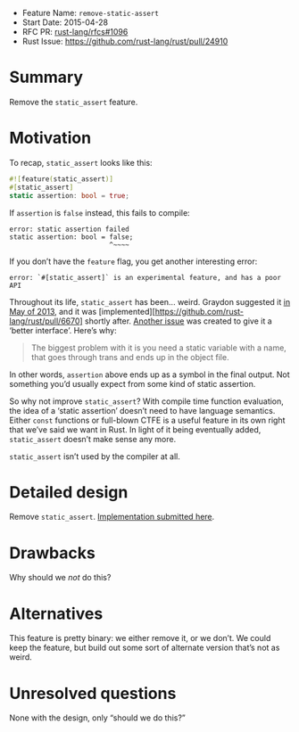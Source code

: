 - Feature Name: `remove-static-assert`
- Start Date: 2015-04-28        
- RFC PR: [rust-lang/rfcs#1096](https://github.com/rust-lang/rfcs/pull/1096)
- Rust Issue: https://github.com/rust-lang/rust/pull/24910

# Summary

Remove the `static_assert` feature.

# Motivation

To recap, `static_assert` looks like this:

```rust
#![feature(static_assert)]
#[static_assert]
static assertion: bool = true;
```

If `assertion` is `false` instead, this fails to compile:

```text
error: static assertion failed
static assertion: bool = false;
                         ^~~~~
```

If you don’t have the `feature` flag, you get another interesting error:

```text
error: `#[static_assert]` is an experimental feature, and has a poor API
```

Throughout its life, `static_assert` has been... weird. Graydon suggested it
[in May of 2013][suggest], and it was
[implemented][https://github.com/rust-lang/rust/pull/6670] shortly after.
[Another issue][issue] was created to give it a ‘better interface’. Here’s why:

> The biggest problem with it is you need a static variable with a name, that
> goes through trans and ends up in the object file.

In other words, `assertion` above ends up as a symbol in the final output. Not
something you’d usually expect from some kind of static assertion.

[suggest]: https://github.com/rust-lang/rust/issues/6568
[issue]: https://github.com/rust-lang/rust/issues/6676

So why not improve `static_assert`? With compile time function evaluation, the
idea of a ‘static assertion’ doesn’t need to have language semantics. Either
`const` functions or full-blown CTFE is a useful feature in its own right that
we’ve said we want in Rust. In light of it being eventually added,
`static_assert` doesn’t make sense any more.

`static_assert` isn’t used by the compiler at all.

# Detailed design

Remove `static_assert`. [Implementation submitted here][here].

[here]: https://github.com/rust-lang/rust/pull/24910

# Drawbacks

Why should we *not* do this?

# Alternatives

This feature is pretty binary: we either remove it, or we don’t. We could keep the feature,
but build out some sort of alternate version that’s not as weird.

# Unresolved questions

None with the design, only “should we do this?”
